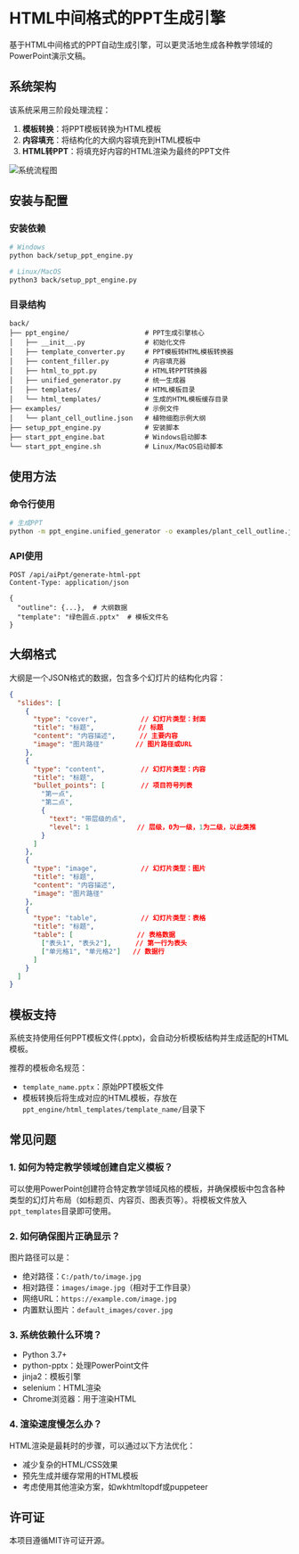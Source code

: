 # HTML中间格式的PPT生成引擎

基于HTML中间格式的PPT自动生成引擎，可以更灵活地生成各种教学领域的PowerPoint演示文稿。

## 系统架构

该系统采用三阶段处理流程：

1. **模板转换**：将PPT模板转换为HTML模板
2. **内容填充**：将结构化的大纲内容填充到HTML模板中
3. **HTML转PPT**：将填充好内容的HTML渲染为最终的PPT文件

![系统流程图](https://mermaid.ink/img/eyJjb2RlIjoiZ3JhcGggVEQ7XG4gICAgQVtQUFTlhoXlrrnnmbvlhaVdIC0tPiBCW-Wkp-e6p-eUn-aIkF1cbiAgICBCIC0tPiBDW-aooeadvemAieaLqeS4jumAieaLqV1cbiAgICBDIC0tPiBEW-aooeadvuWFg-aVsOaNrue8k-WtmF1cbiAgICBEIC0tPiBFW-aooeadvuaZrumAmuWhq-WFhV1cbiAgICBFIC0tPiBGW1BQVO-8iOaWh-S7tu-8ieaWh-S7tuWHuuWOhl1cblxuICAgIHN1YmdyYXBoIOaooeadvuWkhOeQhuWtl-eOh1xuICAgICAgICBDMVvmqKHmnb7mlofku7bpooTlpITnkIZdIC0tPiBEMVvmj5Dlh7rmqKHmnb7nu5PmnoRdIFxuICAgICAgICBEMSAtLT4gRDJb55Sf5oiKSlNPTuWFg-aVsOaNrl1cbiAgICAgICAgRDIgLS0-IEQzW-eUn-aIiumihOimgeWbvl1cbiAgICBlbmRcblxuICAgIHN1YmdyYXBoIOWGheWuueeetuWFiOWtl-eOh1xuICAgICAgICBCMVvljp_lp4vlhoXlrrnovpPlhaVdIC0tPiBCMlvlhoXlrrnnlJ_lsJ5dXG4gICAgICAgIEIyIC0tPiBCM1vlsI_kuuTnlLPpnaLliIbphY1dXG4gICAgICAgIEIzIC0tPiBCNFvnibnlrprmlbDmja7nlJ_miJBdXG4gICAgZW5kXG5cbiAgICBzdWJncmFwaCDloavlhYXns7vnu59cbiAgICAgICAgRTFb5pm65oWn5biD5bGA5Yy56YWNXSA9PT4gRTJb5YaF5a655aGr5YWFXVxuICAgICAgICBFMiA9PT4gRTNb5Zu-54mH5aSE55CGXS1cbiAgICAgICAgRTMgPT0-IEU0W-agvOW8j-e6oOWTgV1cbiAgICBlbmRcblxuICAgIEIgLS3lhoXlrrnu5byP5qih5Z2XLS0-IEIxXG4gICAgQyAtLeaooeadvuaWh-S7ti0tPiBDMVxuICAgIEQzIC0t5YWD5pWw5o2uLS0-IEUxXG4gICAgQjQgLS3nu5PmnoTljJblhoXlrrktLT4gRTIiLCJtZXJtYWlkIjp7InRoZW1lIjoiZGVmYXVsdCJ9LCJ1cGRhdGVFZGl0b3IiOmZhbHNlLCJhdXRvU3luYyI6dHJ1ZSwidXBkYXRlRGlhZ3JhbSI6dHJ1ZX0)

## 安装与配置

### 安装依赖

```bash
# Windows
python back/setup_ppt_engine.py

# Linux/MacOS
python3 back/setup_ppt_engine.py
```

### 目录结构

```
back/
├── ppt_engine/                   # PPT生成引擎核心
│   ├── __init__.py               # 初始化文件
│   ├── template_converter.py     # PPT模板转HTML模板转换器
│   ├── content_filler.py         # 内容填充器
│   ├── html_to_ppt.py            # HTML转PPT转换器
│   ├── unified_generator.py      # 统一生成器
│   ├── templates/                # HTML模板目录
│   └── html_templates/           # 生成的HTML模板缓存目录
├── examples/                     # 示例文件
│   └── plant_cell_outline.json   # 植物细胞示例大纲
├── setup_ppt_engine.py           # 安装脚本
├── start_ppt_engine.bat          # Windows启动脚本
└── start_ppt_engine.sh           # Linux/MacOS启动脚本
```

## 使用方法

### 命令行使用

```bash
# 生成PPT
python -m ppt_engine.unified_generator -o examples/plant_cell_outline.json -t ppt_templates/绿色圆点.pptx -p 输出.pptx
```

### API使用

```
POST /api/aiPpt/generate-html-ppt
Content-Type: application/json

{
  "outline": {...},  # 大纲数据
  "template": "绿色圆点.pptx"  # 模板文件名
}
```

## 大纲格式

大纲是一个JSON格式的数据，包含多个幻灯片的结构化内容：

```json
{
  "slides": [
    {
      "type": "cover",           // 幻灯片类型：封面
      "title": "标题",           // 标题
      "content": "内容描述",      // 主要内容
      "image": "图片路径"        // 图片路径或URL
    },
    {
      "type": "content",         // 幻灯片类型：内容
      "title": "标题",
      "bullet_points": [         // 项目符号列表
        "第一点",
        "第二点",
        {
          "text": "带层级的点",
          "level": 1            // 层级，0为一级，1为二级，以此类推
        }
      ]
    },
    {
      "type": "image",           // 幻灯片类型：图片
      "title": "标题",
      "content": "内容描述",
      "image": "图片路径"
    },
    {
      "type": "table",           // 幻灯片类型：表格
      "title": "标题",
      "table": [                // 表格数据
        ["表头1", "表头2"],      // 第一行为表头
        ["单元格1", "单元格2"]   // 数据行
      ]
    }
  ]
}
```

## 模板支持

系统支持使用任何PPT模板文件(.pptx)，会自动分析模板结构并生成适配的HTML模板。

推荐的模板命名规范：

- `template_name.pptx`：原始PPT模板文件
- 模板转换后将生成对应的HTML模板，存放在`ppt_engine/html_templates/template_name/`目录下

## 常见问题

### 1. 如何为特定教学领域创建自定义模板？

可以使用PowerPoint创建符合特定教学领域风格的模板，并确保模板中包含各种类型的幻灯片布局（如标题页、内容页、图表页等）。将模板文件放入`ppt_templates`目录即可使用。

### 2. 如何确保图片正确显示？

图片路径可以是：
- 绝对路径：`C:/path/to/image.jpg`
- 相对路径：`images/image.jpg`（相对于工作目录）
- 网络URL：`https://example.com/image.jpg`
- 内置默认图片：`default_images/cover.jpg`

### 3. 系统依赖什么环境？

- Python 3.7+
- python-pptx：处理PowerPoint文件
- jinja2：模板引擎
- selenium：HTML渲染
- Chrome浏览器：用于渲染HTML

### 4. 渲染速度慢怎么办？

HTML渲染是最耗时的步骤，可以通过以下方法优化：
- 减少复杂的HTML/CSS效果
- 预先生成并缓存常用的HTML模板
- 考虑使用其他渲染方案，如wkhtmltopdf或puppeteer

## 许可证

本项目遵循MIT许可证开源。 